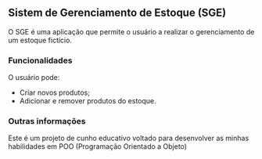 ## Sistem de Gerenciamento de Estoque (SGE)

O SGE é uma aplicação que permite o usuário a realizar o gerenciamento de um estoque fictício.

### Funcionalidades

O usuário pode:
- Criar novos produtos;
- Adicionar e remover produtos do estoque. 

### Outras informações
Este é um projeto de cunho educativo voltado para desenvolver as minhas habilidades em POO (Programação Orientado a Objeto)


